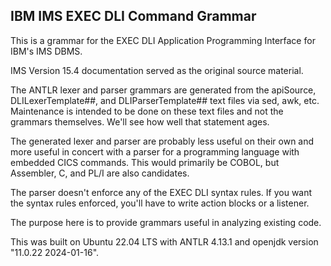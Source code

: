 ## IBM IMS EXEC DLI Command Grammar

This is a grammar for the EXEC DLI Application Programming Interface for IBM's IMS DBMS.

IMS Version 15.4 documentation served as the original source material.

The ANTLR lexer and parser grammars are generated from the apiSource, DLILexerTemplate##, and DLIParserTemplate## text files via sed, awk, etc.  Maintenance is intended to be done on these text files and not the grammars themselves.  We'll see how well that statement ages.

The generated lexer and parser are probably less useful on their own and more useful in concert with a parser for a programming language with embedded CICS commands.  This would primarily be COBOL, but Assembler, C, and PL/I are also candidates.

The parser doesn't enforce any of the EXEC DLI syntax rules.  If you want the syntax rules enforced, you'll have to write action blocks or a listener.

The purpose here is to provide grammars useful in analyzing existing code.

This was built on Ubuntu 22.04 LTS with ANTLR 4.13.1 and openjdk version "11.0.22 2024-01-16".

